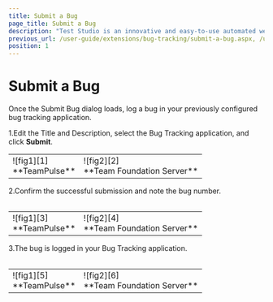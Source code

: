 ```yaml
---
title: Submit a Bug
page_title: Submit a Bug
description: "Test Studio is an innovative and easy-to-use automated web, WPF and load testing solution. Test Studio tests support essential technologies like ASP.NET AJAX, Silverlight, PHP and MVC. HTML5, Testing framework, functional testing, performance testing, load testing, exploratory testing, manual testing."
previous_url: /user-guide/extensions/bug-tracking/submit-a-bug.aspx, /user-guide/extensions/bug-tracking/submit-a-bug
position: 1
---
```

# Submit a Bug

Once the Submit Bug dialog loads, log a bug in your previously configured bug tracking application.

1.Edit the Title and Description, select the Bug Tracking application, and click **Submit**.

<table table="no-table">
<tr>
<td>![fig1][1]<br>**TeamPulse**</td>
<td>![fig2][2]<br>**Team Foundation Server**</td>
</tr>
<table>

2.Confirm the successful submission and note the bug number.

<table table="no-table">
<tr>
<td>![fig1][3]<br>**TeamPulse**</td>
<td>![fig2][4]<br>**Team Foundation Server**</td>
</tr>
<table>

3.The bug is logged in your Bug Tracking application.

<table table="no-table">
<tr>
<td>![fig1][5]<br>**TeamPulse**</td>
<td>![fig2][6]<br>**Team Foundation Server**</td>
</tr>
<table>

[1]: /img/features/integration/bug-tracking/submit-bug/fig1.png
[2]: /img/features/integration/bug-tracking/submit-bug/fig2.png
[3]: /img/features/integration/bug-tracking/submit-bug/fig3.png
[4]: /img/features/integration/bug-tracking/submit-bug/fig4.png
[5]: /img/features/integration/bug-tracking/submit-bug/fig5.png
[6]: /img/features/integration/bug-tracking/submit-bug/fig6.png